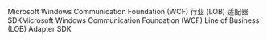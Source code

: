 <span data-ttu-id="7745d-101">Microsoft Windows Communication Foundation (WCF) 行业 (LOB) 适配器 SDK</span><span class="sxs-lookup"><span data-stu-id="7745d-101">Microsoft Windows Communication Foundation (WCF) Line of Business (LOB) Adapter SDK</span></span>